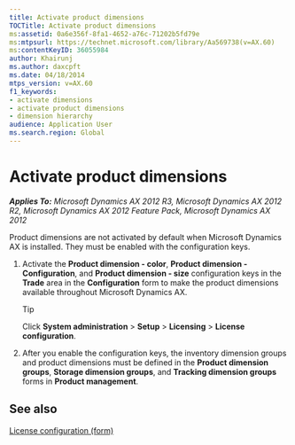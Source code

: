 ```yaml
---
title: Activate product dimensions
TOCTitle: Activate product dimensions
ms:assetid: 0a6e356f-8fa1-4652-a76c-71202b5fd79e
ms:mtpsurl: https://technet.microsoft.com/library/Aa569738(v=AX.60)
ms:contentKeyID: 36055984
author: Khairunj
ms.author: daxcpft
ms.date: 04/18/2014
mtps_version: v=AX.60
f1_keywords:
- activate dimensions
- activate product dimensions
- dimension hierarchy
audience: Application User
ms.search.region: Global
---
```


# Activate product dimensions 


_**Applies To:** Microsoft Dynamics AX 2012 R3, Microsoft Dynamics AX 2012 R2, Microsoft Dynamics AX 2012 Feature Pack, Microsoft Dynamics AX 2012_

Product dimensions are not activated by default when Microsoft Dynamics AX is installed. They must be enabled with the configuration keys.

1.  Activate the **Product dimension - color**, **Product dimension - Configuration**, and **Product dimension - size** configuration keys in the **Trade** area in the **Configuration** form to make the product dimensions available throughout Microsoft Dynamics AX.
    

    > [!TIP]
    > <P>Click <STRONG>System administration</STRONG> &gt; <STRONG>Setup</STRONG> &gt; <STRONG>Licensing</STRONG> &gt; <STRONG>License configuration</STRONG>.</P>



2.  After you enable the configuration keys, the inventory dimension groups and product dimensions must be defined in the **Product dimension groups**, **Storage dimension groups**, and **Tracking dimension groups** forms in **Product management**.

## See also

[License configuration (form)](https://technet.microsoft.com/library/aa499446\(v=ax.60\))

  


